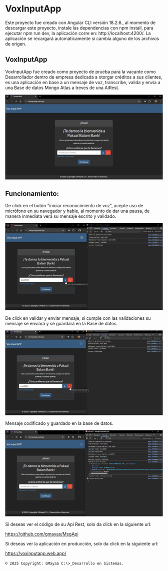 # VoxInputApp

Este proyecto fue creado con Angular CLI versión 18.2.6., al momento de descargar este proyecto, instale las dependencias con npm install, para ejecutar npm run dev, la aplicación corre en: http://localhost:4200/. La aplicación se recargará automáticamente si cambia alguno de los archivos de origen.

## VoxInputApp

VoxInputApp fue creado como proyecto de prueba para la vacante como Desarrollador dentro de empresa dedicada a otorgar créditos a sus clientes, es una aplicación en base a un mensaje de voz, transcribe, valida y envía a una Base de datos Mongo Atlas a treves de una AiRest.

![](/imagenes/01.png)

## Funcionamiento:

De click en el botón “iniciar reconocimiento de voz”, acepte uso de micrófono en su navegador y hable, al momento de dar una pausa, de manera inmediata verá su mensaje escrito y validado.

![](/imagenes/01C.png)

De click en validar y enviar mensaje, si cumple con las validaciones su mensaje se enviará y se guardará en la Base de datos.

![](/imagenes/01D.png)

Mensaje codificado y guardado en la base de datos.

![](/imagenes/01E.png)

Si deseas ver el código de su Api Rest, solo da click en la siguiente url:

https://github.com/gmayas/MsgApi

Si deseas ver la aplicación en producción, solo da click en la siguiente url:

https://voxinputapp.web.app/

`© 2025 Copyright: GMayaS C:\>_Desarrollo en Sistemas.`

